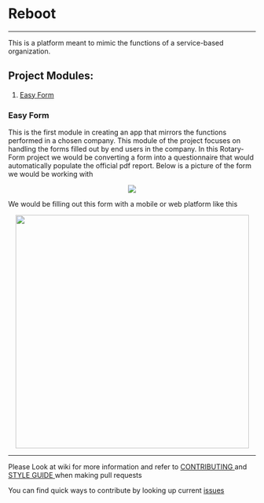 # Reboot
***
This is a platform meant to mimic the functions of a service-based organization.

##  Project Modules:

1. [Easy Form](#id-section1)
<div id='id-section1'/>

### Easy Form
 This is the first module in creating an app that mirrors the functions performed in a chosen company. This module of the project focuses on handling the forms filled out by end users in the company. In this Rotary-Form project we would be converting a form into a questionnaire that would automatically populate the official pdf report.
 Below is a picture of the form we would be working with
 
 <p align = "center">
 <img src = "https://user-images.githubusercontent.com/52111209/61166658-1c4dfe80-a4ff-11e9-8e86-1d90b5afcfe6.png">
 </p>
 <p>
 We would be filling out this form with a mobile or web platform like this
 </p>
  <p align = "center">
 <img src = "https://user-images.githubusercontent.com/52111209/61482214-21c8a000-a968-11e9-90f7-9a72d6463834.jpeg" width="475">
 </p>
 <hr>
<p>
 Please Look at wiki for more information and refer to <a href = "https://github.com/OAkala/Reboot/blob/patches/CONTRIBUTING.md"> CONTRIBUTING </a> and <a href = "https://github.com/OAkala/Reboot/blob/patches/STYLE%20GUIDE.md"> STYLE GUIDE </a> when making pull requests
 </p>
 
 You can find quick ways to contribute by looking up current [issues](hhttps://github.com/OAkala/Reboot/issues)
